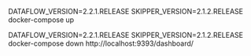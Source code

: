 DATAFLOW_VERSION=2.2.1.RELEASE SKIPPER_VERSION=2.1.2.RELEASE docker-compose up



DATAFLOW_VERSION=2.2.1.RELEASE SKIPPER_VERSION=2.1.2.RELEASE docker-compose down
http://localhost:9393/dashboard/

